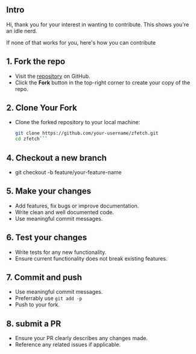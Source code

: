 ## Intro
Hi, thank you for your interest in wanting to contribute. 
This shows you're an idle nerd.

If none of that works for you, here's how you can contribute

## 1. Fork the repo
- Visit the [repository](https://github.com/pop-ecx/zfetch.git) on GitHub.
- Click the **Fork** button in the top-right corner to create your copy of the repo.

## 2. Clone Your Fork
- Clone the forked repository to your local machine:
  ```bash
  git clone https://github.com/your-username/zfetch.git
  cd zfetch```

## 4. Checkout a new branch
- git checkout -b feature/your-feature-name

## 5. Make your changes
- Add features, fix bugs or improve documentation.
- Write clean and well documented code.
- Use meaningful commit messages.

## 6. Test your changes
- Write tests for any new functionality.
- Ensure current functionality does not break existing features.

## 7. Commit and push
- Use meaningful commit messages.
- Preferrably use `git add -p`
- Push to your fork.

## 8. submit a PR
- Ensure your PR clearly describes any changes made.
- Reference any related issues if applicable.
